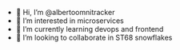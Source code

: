 - 👋 Hi, I’m @albertoomnitracker
- 👀 I’m interested in microservices
- 🌱 I’m currently learning devops and frontend
- 💞️ I’m looking to collaborate in ST68 snowflakes

<!---
albertoomnitracker/albertoomnitracker is a ✨ special ✨ repository because its `README.md` (this file) appears on your GitHub profile.
You can click the Preview link to take a look at your changes.
--->
